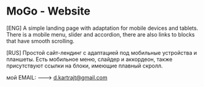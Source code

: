 # MoGo - Website
[ENG] A simple landing page with adaptation for mobile devices and tablets. There is a mobile menu, slider and accordion, there are also links to blocks that have smooth scrolling.

[RUS] Простой сайт-лендинг с адаптацией под мобильные устройства и планшеты. Есть мобильное меню, слайдер и аккордеон, также присутствуют ссылки на блоки, имеющие плавный скролл.

мой EMAIL: ---> 
d.kartrajt@gmail.com
